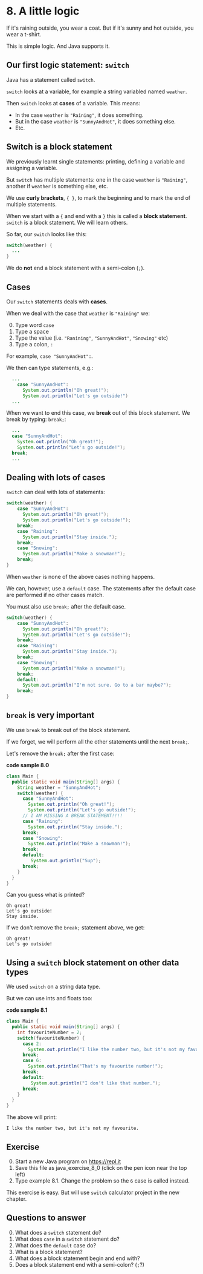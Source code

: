 # 8. A little logic

If it's raining outside, you wear a coat. But if it's sunny and hot outside, you wear a t-shirt.

This is simple logic. And Java supports it.

## Our first logic statement: `switch`

Java has a statement called `switch`.

`switch` looks at a variable, for example a string variabled named `weather`.

Then `switch` looks at **cases** of a variable. This means: 

* In the case `weather` is `"Raining"`, it does something.
* But in the case `weather` is `"SunnyAndHot"`, it does something else.
* Etc.

## Switch is a block statement 

We previously learnt single statements: printing, defining a variable and assigning a variable.

But `switch` has multiple statements: one in the case `weather` is `"Raining"`, another if `weather` is something else, etc.

We use **curly brackets**, `{ }`, to mark the beginning and to mark the end of multiple statements.

When we start with a `{` and end with a `}` this is called a **block statement**. `switch` is a block statement. We will learn others.

So far, our `switch` looks like this:

```java
switch(weather) {
  ...
}
```

We do **not** end a block statement with a semi-colon (`;`).

## Cases

Our `switch` statements deals with **cases**.

When we deal with the case that `weather` is `"Raining"` we:

0. Type word `case`
0. Type a space
0. Type the value (i.e. `"Ranining"`, `"SunnyAndHot"`, `"Snowing"` etc)
0. Type a colon, `:`

For example, `case "SunnyAndHot":`.

We then can type statements, e.g.:

```java
  ...
    case "SunnyAndHot":
      System.out.println("Oh great!");
      System.out.println("Let's go outside!")
  ...
```

When we want to end this case, we **break** out of this block statement. We break by typing: `break;`:

```java
  ...
  case "SunnyAndHot":
    System.out.println("Oh great!");
    System.out.println("Let's go outside!");
  break;
  ...
```

## Dealing with lots of cases

`switch` can deal with lots of statements:

```java
switch(weather) {
    case "SunnyAndHot":
      System.out.println("Oh great!");
      System.out.println("Let's go outside!");
    break;
    case "Raining":
      System.out.println("Stay inside.");
    break;
    case "Snowing":
      System.out.println("Make a snowman!");
    break;        
}
```

When `weather` is none of the above cases nothing happens.

We can, however, use a `default` case. The statements after the default case are performed if no other cases match.

You must also use `break;` after the default case.

```java
switch(weather) {
    case "SunnyAndHot":
      System.out.println("Oh great!");
      System.out.println("Let's go outside!");
    break;
    case "Raining":
      System.out.println("Stay inside.");
    break;
    case "Snowing":
      System.out.println("Make a snowman!");
    break;
    default:
      System.out.println("I'm not sure. Go to a bar maybe?");
    break;
}
```

## `break` is very important

We use `break` to break out of the block statement.

If we forget, we will perform all the other statements until the next `break;`.

Let's remove the `break;` after the first case:

**code sample 8.0**
```java
class Main {
  public static void main(String[] args) {
    String weather = "SunnyAndHot";
    switch(weather) {
      case "SunnyAndHot":
        System.out.println("Oh great!");
        System.out.println("Let's go outside!");
      // I AM MISSING A BREAK STATEMENT!!!!
      case "Raining":
        System.out.println("Stay inside.");
      break;
      case "Snowing":
        System.out.println("Make a snowman!");
      break;      
      default:
         System.out.println("Sup");
      break;
    }
  }
}
```

Can you guess what is printed?

```
Oh great!
Let's go outside!
Stay inside.
```

If we don't remove the `break;` statement above, we get:

```
Oh great!
Let's go outside!
```

## Using a `switch` block statement on other data types

We used `switch` on a string data type. 

But we can use ints and floats too:

**code sample 8.1**
```java
class Main {
  public static void main(String[] args) {
    int favouriteNumber = 2;
    switch(favouriteNumber) {
      case 2:
        System.out.println("I like the number two, but it's not my favourite.");
      break;
      case 6:
        System.out.println("That's my favourite number!");
      break;
      default:
         System.out.println("I don't like that number.");
      break;  
    }
  }
}
```

The above will print:

```
I like the number two, but it's not my favourite.
```

## Exercise

0. Start a new Java program on https://repl.it
0. Save this file as java_exercise_8_0 (click on the pen icon near the top left)
0. Type example 8.1. Change the problem so the `6` case is called instead.

This exercise is easy. But will use `switch` calculator project in the new chapter. 

## Questions to answer

0. What does a `switch` statement do?
0. What does `case` in a `switch` statement do?
0. What does the `default` case do?
0. What is a block statement?
0. What does a block statement begin and end with?
0. Does a block statement end with a semi-colon? (`;`?)
